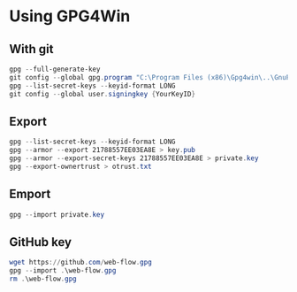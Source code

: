 # Using GPG4Win

## With git

```ps1
gpg --full-generate-key
git config --global gpg.program "C:\Program Files (x86)\Gpg4win\..\GnuPG\bin\gpg.exe"
gpg --list-secret-keys --keyid-format LONG
git config --global user.signingkey {YourKeyID}
```

## Export

```ps1
gpg --list-secret-keys --keyid-format LONG
gpg --armor --export 21788557EE03EA8E > key.pub
gpg --armor --export-secret-keys 21788557EE03EA8E > private.key
gpg --export-ownertrust > otrust.txt
```

## Emport

```ps1
gpg --import private.key
```

## GitHub key

```ps1
wget https://github.com/web-flow.gpg
gpg --import .\web-flow.gpg
rm .\web-flow.gpg
```